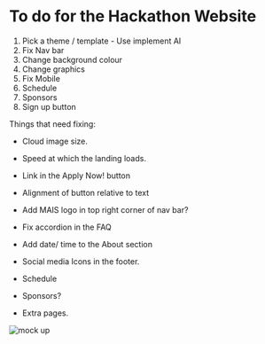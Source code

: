 # To do for the Hackathon Website

1. Pick a theme / template - Use implement AI
2. Fix Nav bar
3. Change background colour
4. Change graphics
5. Fix Mobile
6. Schedule
7. Sponsors
8. Sign up button

Things that need fixing:
- Cloud image size. 
- Speed at which the landing loads.
- Link in the Apply Now! button
- Alignment of button relative to text
- Add MAIS logo in top right corner of nav bar?
- Fix accordion in the FAQ
- Add date/ time to the About section
- Social media Icons in the footer.

- Schedule
- Sponsors?
- Extra pages. 

![mock up](https://github.com/raphaelletseng/MAISHacks2020/blob/master/image.png)
